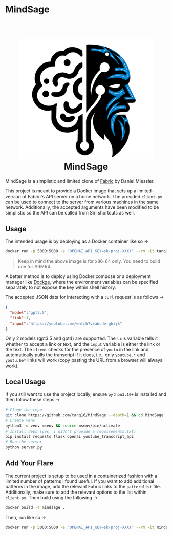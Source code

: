 # MindSage

<h1 align="center">
  <br>
  <img src=".github/logo.png" alt="MS" width="425"></a>
  <br>MindSage<br>
</h1>

MindSage is a simplistic and limited clone of [Fabric](https://github.com/danielmiessler/fabric/tree/main) by Daniel Miessler.

This project is meant to provide a Docker image that sets up a limited-version of Fabric's API server on a home network. The provided `client.py` can be used to connect to the server from various machines in the same network. Additionally, the accepted arguments have been modified to be simplistic so the API can be called from Siri shortcuts as well.

## Usage

The intended usage is by deploying as a Docker container like so &rarr;

```bash
docker run -p 5000:5000 -e "OPENAI_API_KEY=sk-proj-XXXX" --rm -it tanq16/mindsage:latest
```

> Keep in mind the above image is for x86-64 only. You need to build one for ARM64.

A better method is to deploy using Docker compose or a deployment manager like [Dockge](https://github.com/louislam/dockge), where the environment variables can be specified separately to not expose the key within shell history.

The accepted JSON data for interacting with a `curl` request is as follows &rarr;

```json
{
  "model":"gpt3.5",
  "link":1,
  "input":"https://youtube.com/watch?v=abcdefghijk"
}
```

Only 2 models (gpt3.5 and gpt4) are supported. The `link` variable tells it whether to accept a link or text, and the `input` variable is either the link or the text. The `client` checks for the presence of `youtu` in the link and automatically pulls the transcript if it does, i.e., only `youtube.*` and `youtu.be*` links will work (copy pasting the URL from a browser will alwaya work).

## Local Usage

If you still want to use the project locally, ensure `python3.10+` is installed and then follow these steps &rarr;

```bash
# Clone the repo
git clone https://github.com/tanq16/MindSage --depth=1 && cd MindSage
# Create Venv
python3 -m venv msenv && source msenv/bin/activate
# Install deps (yes, i didn't provide a requirements.txt)
pip install requests flask openai youtube_transcript_api
# Run the server
python server.py
```

## Add Your Flare

The current project is setup to be used in a containerized fashion with a limited number of patterns I found useful. If you want to add additional patterns in the image, add the relevant Fabric links to the `patternlist` file. Additionally, make sure to add the relevant options to the list within `client.py`. Then build using the following &rarr;

```bash
docker build -t mindsage .
```

Then, run like so &rarr;

```bash
docker run -p 5000:5000 -e "OPENAI_API_KEY=sk-proj-XXXX" --rm -it mindsage
```
